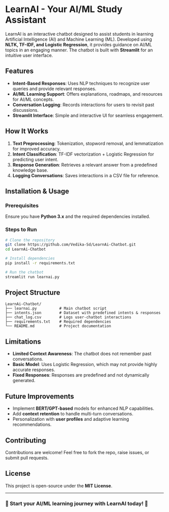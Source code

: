 # LearnAI - Your AI/ML Study Assistant

LearnAI is an interactive chatbot designed to assist students in learning Artificial Intelligence (AI) and Machine Learning (ML). Developed using **NLTK, TF-IDF, and Logistic Regression**, it provides guidance on AI/ML topics in an engaging manner. The chatbot is built with **Streamlit** for an intuitive user interface.

## Features
- **Intent-Based Responses**: Uses NLP techniques to recognize user queries and provide relevant responses.
- **AI/ML Learning Support**: Offers explanations, roadmaps, and resources for AI/ML concepts.
- **Conversation Logging**: Records interactions for users to revisit past discussions.
- **Streamlit Interface**: Simple and interactive UI for seamless engagement.

## How It Works
1. **Text Preprocessing**: Tokenization, stopword removal, and lemmatization for improved accuracy.
2. **Intent Classification**: TF-IDF vectorization + Logistic Regression for predicting user intent.
3. **Response Generation**: Retrieves a relevant answer from a predefined knowledge base.
4. **Logging Conversations**: Saves interactions in a CSV file for reference.

## Installation & Usage
### Prerequisites
Ensure you have **Python 3.x** and the required dependencies installed.

### Steps to Run
```sh
# Clone the repository
git clone https://github.com/Vedika-Sd/LearnAi-Chatbot.git
cd LearnAi-Chatbot

# Install dependencies
pip install -r requirements.txt

# Run the chatbot
streamlit run learnai.py
```

## Project Structure
```
LearnAi-Chatbot/
├── learnai.py          # Main chatbot script
├── intents.json        # Dataset with predefined intents & responses
├── chat_log.csv        # Logs user-chatbot interactions
├── requirements.txt    # Required dependencies
└── README.md           # Project documentation
```

## Limitations
- **Limited Context Awareness**: The chatbot does not remember past conversations.
- **Basic Model**: Uses Logistic Regression, which may not provide highly accurate responses.
- **Fixed Responses**: Responses are predefined and not dynamically generated.

## Future Improvements
- Implement **BERT/GPT-based** models for enhanced NLP capabilities.
- Add **context retention** to handle multi-turn conversations.
- Personalization with **user profiles** and adaptive learning recommendations.

## Contributing
Contributions are welcome! Feel free to fork the repo, raise issues, or submit pull requests.

## License
This project is open-source under the **MIT License**.

---
### 🚀 Start your AI/ML learning journey with LearnAI today! 🚀


